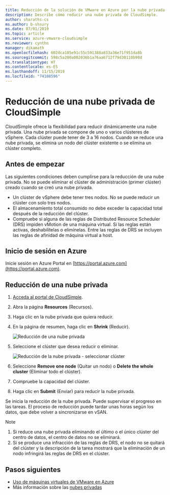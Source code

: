 ```yaml
---
title: Reducción de la solución de VMware en Azure por la nube privada de CloudSimple
description: Describe cómo reducir una nube privada de CloudSimple.
author: sharaths-cs
ms.author: b-shsury
ms.date: 07/01/2019
ms.topic: article
ms.service: azure-vmware-cloudsimple
ms.reviewer: cynthn
manager: dikamath
ms.openlocfilehash: 602dca105e91c55c591388a833a36e71f951da8b
ms.sourcegitcommit: 598c5a280a002036b1a76aa6712f79d30110b98d
ms.translationtype: HT
ms.contentlocale: es-ES
ms.lasthandoff: 11/15/2019
ms.locfileid: "74108596"
---
```

# <a name="shrink-a-cloudsimple-private-cloud"></a>Reducción de una nube privada de CloudSimple

CloudSimple ofrece la flexibilidad para reducir dinámicamente una nube privada.  Una nube privada se compone de uno o varios clústeres de vSphere. Cada clúster puede tener de 3 a 16 nodos. Cuando se reduce una nube privada, se elimina un nodo del clúster existente o se elimina un clúster completo. 

## <a name="before-you-begin"></a>Antes de empezar

Las siguientes condiciones deben cumplirse para la reducción de una nube privada.  No se puede eliminar el clúster de administración (primer clúster) creado cuando se creó una nube privada.

* Un clúster de vSphere debe tener tres nodos.  No se puede reducir un clúster con solo tres nodos.
* El almacenamiento total consumido no debe exceder la capacidad total después de la reducción del clúster.
* Compruebe si alguna de las reglas de Distributed Resource Scheduler (DRS) impiden vMotion de una máquina virtual.  Si las reglas están activas, deshabilítelas o elimínelas.  Entre las reglas de DRS se incluyen las reglas de afinidad de máquina virtual a host.

## <a name="sign-in-to-azure"></a>Inicio de sesión en Azure

Inicie sesión en Azure Portal en [https://portal.azure.com](https://portal.azure.com).

## <a name="shrink-a-private-cloud"></a>Reducción de una nube privada

1. [Acceda al portal de CloudSimple](access-cloudsimple-portal.md).

2. Abra la página **Resources** (Recursos).

3. Haga clic en la nube privada que quiera reducir.

4. En la página de resumen, haga clic en **Shrink** (Reducir).

    ![Reducción de una nube privada](media/shrink-private-cloud.png)

5. Seleccione el clúster que desea reducir o eliminar. 

    ![Reducción de la nube privada - seleccionar clúster](media/shrink-private-cloud-select-cluster.png)

6. Seleccione **Remove one node** (Quitar un nodo) o **Delete the whole cluster** (Eliminar todo el clúster). 

7. Compruebe la capacidad del clúster.

8. Haga clic en **Submit** (Enviar) para reducir la nube privada.

Se inicia la reducción de la nube privada.  Puede supervisar el progreso en las tareas.  El proceso de reducción puede tardar unas horas según los datos, que debe volver a sincronizarse en vSAN.

> [!NOTE]
> 1. Si reduce una nube privada eliminando el último o el único clúster del centro de datos, el centro de datos no se eliminará.
> 2. Si se produce una infracción de las reglas de DRS, el nodo no se quitará del clúster y la descripción de la tarea mostrará que la eliminación de un nodo infringirá las reglas de DRS en el clúster.    


## <a name="next-steps"></a>Pasos siguientes

* [Uso de máquinas virtuales de VMware en Azure](quickstart-create-vmware-virtual-machine.md)
* Más información sobre las [nubes privadas](cloudsimple-private-cloud.md)
